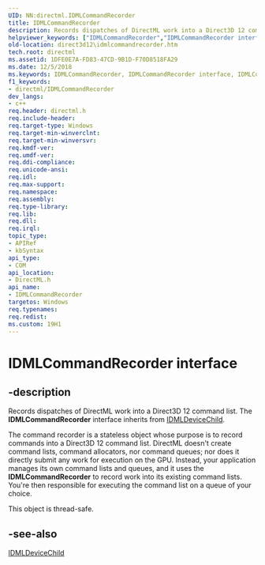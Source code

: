 ```yaml
---
UID: NN:directml.IDMLCommandRecorder
title: IDMLCommandRecorder
description: Records dispatches of DirectML work into a Direct3D 12 command list.
helpviewer_keywords: ["IDMLCommandRecorder","IDMLCommandRecorder interface","IDMLCommandRecorder interface","described","direct3d12.idmlcommandrecorder","directml/IDMLCommandRecorder"]
old-location: direct3d12\idmlcommandrecorder.htm
tech.root: directml
ms.assetid: 1DFE0E7A-FD83-47CD-9B1D-F70D8518FA29
ms.date: 12/5/2018
ms.keywords: IDMLCommandRecorder, IDMLCommandRecorder interface, IDMLCommandRecorder interface,described, direct3d12.idmlcommandrecorder, directml/IDMLCommandRecorder
f1_keywords:
- directml/IDMLCommandRecorder
dev_langs:
- c++
req.header: directml.h
req.include-header: 
req.target-type: Windows
req.target-min-winverclnt: 
req.target-min-winversvr: 
req.kmdf-ver: 
req.umdf-ver: 
req.ddi-compliance: 
req.unicode-ansi: 
req.idl: 
req.max-support: 
req.namespace: 
req.assembly: 
req.type-library: 
req.lib: 
req.dll: 
req.irql: 
topic_type:
- APIRef
- kbSyntax
api_type:
- COM
api_location:
- DirectML.h
api_name:
- IDMLCommandRecorder
targetos: Windows
req.typenames: 
req.redist: 
ms.custom: 19H1
---
```


# IDMLCommandRecorder interface

## -description

Records dispatches of DirectML work into a Direct3D 12 command list. The **IDMLCommandRecorder** interface inherits from [IDMLDeviceChild](/windows/desktop/api/directml/nn-directml-idmldevicechild).

The command recorder is a stateless object whose purpose is to record commands into a Direct3D 12 command list. DirectML
    doesn't create command lists, command allocators, nor command queues; nor does it directly submit any work for
    execution on the GPU. Instead, your application manages its own command lists and queues, and it uses the
    <b>IDMLCommandRecorder</b> to record work into its existing command lists. You're then responsible for executing
    the command list on a queue of your choice.

This object is thread-safe.

## -see-also
[IDMLDeviceChild](/windows/desktop/api/directml/nn-directml-idmldevicechild)
